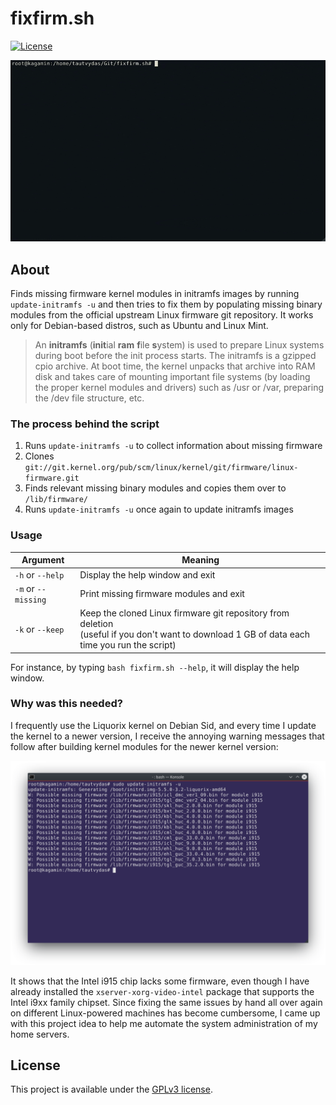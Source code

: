 # fixfirm.sh

[![License](https://img.shields.io/static/v1?label=license&message=UNLICENSE&color=9cf)](LICENSE)

![FixFirm-preview](docs/fixfirm_preview.gif)

## About

Finds missing firmware kernel modules in initramfs images by running `update-initramfs -u` and then tries to fix them by populating missing binary modules from the official upstream Linux firmware git repository. It works only for Debian-based distros, such as Ubuntu and Linux Mint.

> An **initramfs** (**init**ial **ram** **f**ile **s**ystem) is used to prepare Linux systems during boot before the init process starts. The initramfs is a gzipped cpio archive. At boot time, the kernel unpacks that archive into RAM disk and takes care of mounting important file systems (by loading the proper kernel modules and drivers) such as /usr or /var, preparing the /dev file structure, etc.

### The process behind the script

1.   Runs `update-initramfs -u` to collect information about missing firmware
2.   Clones `git://git.kernel.org/pub/scm/linux/kernel/git/firmware/linux-firmware.git`
3.   Finds relevant missing binary modules and copies them over to `/lib/firmware/`
4.   Runs `update-initramfs -u` once again to update initramfs images

### Usage

| Argument            | Meaning                                                      |
| ------------------- | ------------------------------------------------------------ |
| `-h` or `--help`    | Display the help window and exit                             |
| `-m` or `--missing` | Print missing firmware modules and exit                      |
| `-k` or `--keep`    | Keep the cloned Linux firmware git repository from deletion<br />(useful if you don't want to download 1 GB of data each time you run the script) |

For instance, by typing `bash fixfirm.sh --help`, it will display the help window.

### Why was this needed?

I frequently use the Liquorix kernel on Debian Sid, and every time I update the kernel to a newer version, I receive the annoying warning messages that follow after building kernel modules for the newer kernel version:

![missing-modules](docs/missing_modules.png)

It shows that the Intel i915 chip lacks some firmware, even though I have already installed the `xserver-xorg-video-intel` package that supports the Intel i9xx family chipset. Since fixing the same issues by hand all over again on different Linux-powered machines has become cumbersome, I came up with this project idea to help me automate the system administration of my home servers.

## License

This project is available under the [GPLv3 license](LICENSE).

